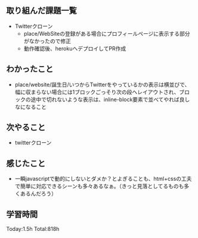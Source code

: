 ## 取り組んだ課題一覧
- Twitterクローン
  - place/WebSiteの登録がある場合にプロフィールページに表示する部分がなかったので修正
  - 動作確認後、herokuへデプロイしてPR作成

## わかったこと
- place/website/誕生日/いつからTwitterをやっているかの表示は横並びで、幅に収まらない場合には1ブロックごっそり次の段へレイアウトされ、ブロックの途中で切れないような表示は、inline-block要素で並べてやれば良しなになること    

## 次やること
- twitterクローン　

## 感じたこと
- 一瞬javascriptで動的にしないとダメか？とよぎることも、html+cssの工夫で簡単に対応できるシーンも多々あるなぁ。（きっと見落としてるものも多くあるんだろう）
  
## 学習時間
Today:1.5h
Total:818h
